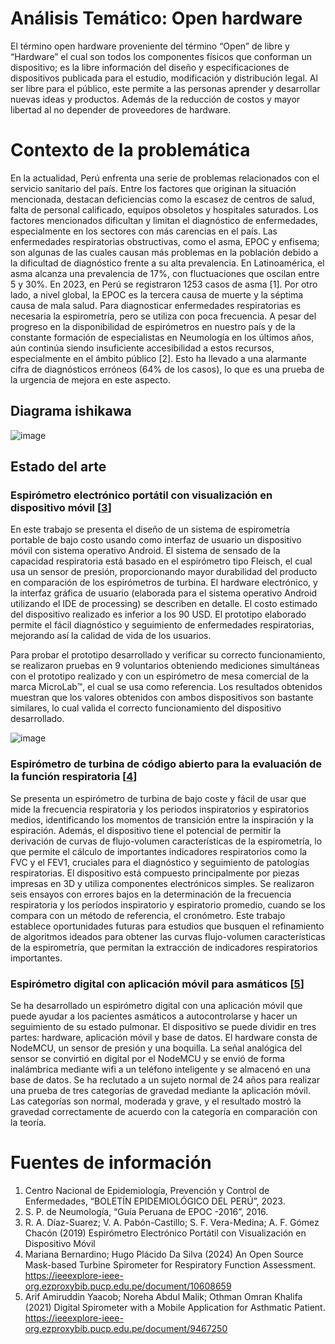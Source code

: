 # Análisis Temático: Open hardware
El término open hardware proveniente del término “Open” de libre y “Hardware” el cual son todos los componentes físicos que conforman un dispositivo; es la libre información del diseño y especificaciones de dispositivos publicada para el estudio, modificación y distribución legal. Al ser libre para el público, este permite a las personas aprender y desarrollar nuevas ideas y productos. Además de la reducción de costos y mayor libertad al no depender de proveedores de hardware.
# Contexto de la problemática
En la actualidad, Perú enfrenta una serie de problemas relacionados con el servicio sanitario del país. Entre los factores que originan la situación mencionada, destacan deficiencias como la escasez de centros de salud, falta de personal calificado, equipos obsoletos y hospitales saturados.
Los factores mencionados dificultan y limitan el diagnóstico de enfermedades, especialmente en los sectores con más carencias en el país. Las enfermedades respiratorias obstructivas, como el asma, EPOC y enfisema; son algunas de las cuales causan más problemas en la población debido a la dificultad de diagnóstico frente a su alta prevalencia. En Latinoamérica, el asma alcanza una prevalencia de 17%, con fluctuaciones que oscilan entre 5 y 30%. En 2023, en Perú se registraron 1253 casos de asma [1]. Por otro lado, a nivel global, la EPOC es la tercera causa de muerte y la séptima causa de mala salud.
Para diagnosticar enfermedades respiratorias es necesaria la espirometría, pero se utiliza con poca frecuencia. A pesar del progreso en la disponibilidad de espirómetros en nuestro país y de la constante formación de especialistas en Neumología en los últimos años, aún continúa siendo insuficiente accesibilidad a estos recursos, especialmente en el ámbito público [2]. Esto ha llevado a una alarmante cifra de diagnósticos erróneos (64% de los casos), lo que es una prueba de la urgencia de mejora en este aspecto.

## Diagrama ishikawa 
![image](https://github.com/leomachiavello/FundBio2024-2/blob/main/Im%C3%A1genes/Diagrama_de_Ishikawa.png?raw=true)

## Estado del arte

### Espirómetro electrónico portátil con visualización en dispositivo móvil [[3](https://moodle2.utp.edu.co/index.php/revistaciencia/article/view/18451/14631)]
En  este  trabajo  se  presenta  el  diseño  de  un sistema  de  espirometría  portable  de  bajo  costo  usando  como interfaz de usuario un dispositivo móvil con sistema operativo Android. El sistema de sensado de la capacidad respiratoria está basado en el espirómetro tipo Fleisch, el cual usa un sensor de presión,  proporcionando  mayor durabilidad  del  producto  en comparación  de  los  espirómetros  de  turbina.  El  hardware electrónico,  y la  interfaz  gráfica de  usuario (elaborada  para el sistema operativo Android utilizando el IDE de processing) se describen en detalle. El costo   estimado del dispositivo realizado  es  inferior  a  los  90 USD. El  prototipo elaborado permite  el  fácil  diagnóstico  y  seguimiento  de  enfermedades respiratorias, mejorando así la calidad de vida de los usuarios. 

Para  probar  el  prototipo  desarrollado  y  verificar  su  correcto funcionamiento,   se   realizaron   pruebas   en   9   voluntarios obteniendo mediciones simultáneas con el prototipo realizado y con un espirómetro de mesa comercial de la marca MicroLab™, el  cual  se  usa  como  referencia. Los resultados obtenidos muestran que los valores obtenidos con ambos dispositivos son bastante similares, lo cual valida el correcto funcionamiento del dispositivo desarrollado.

![image](https://github.com/leomachiavello/FundBio2024-2/blob/main/Im%C3%A1genes/espir%C3%B3metro_port%C3%A1til_m%C3%B3vil_2.png?raw=true)

### Espirómetro de turbina de código abierto para la evaluación de la función respiratoria [[4](https://ieeexplore-ieee-org.ezproxybib.pucp.edu.pe/document/10608659)]
Se presenta un espirómetro de turbina de bajo coste y fácil de usar que mide la frecuencia respiratoria y los periodos inspiratorios y espiratorios medios, identificando los momentos de transición entre la inspiración y la espiración. Además, el dispositivo tiene el potencial de permitir la derivación de curvas de flujo-volumen características de la espirometría, lo que permite el cálculo de importantes indicadores respiratorios como la FVC y el FEV1, cruciales para el diagnóstico y seguimiento de patologías respiratorias. El dispositivo está compuesto principalmente por piezas impresas en 3D y utiliza componentes electrónicos simples. Se realizaron seis ensayos con errores bajos en la determinación de la frecuencia respiratoria y los períodos inspiratorio y espiratorio promedio, cuando se los compara con un método de referencia, el cronómetro. Este trabajo establece oportunidades futuras para estudios que busquen el refinamiento de algoritmos ideados para obtener las curvas flujo-volumen características de la espirometría, que permitan la extracción de indicadores respiratorios importantes.

### Espirómetro digital con aplicación móvil para asmáticos [[5](https://ieeexplore-ieee-org.ezproxybib.pucp.edu.pe/document/9467250)]
Se ha desarrollado un espirómetro digital con una aplicación móvil que puede ayudar a los pacientes asmáticos a autocontrolarse y hacer un seguimiento de su estado pulmonar. El dispositivo se puede dividir en tres partes: hardware, aplicación móvil y base de datos. El hardware consta de NodeMCU, un sensor de presión y una boquilla. La señal analógica del sensor se convirtió en digital por el NodeMCU y se envió de forma inalámbrica mediante wifi a un teléfono inteligente y se almacenó en una base de datos. Se ha reclutado a un sujeto normal de 24 años para realizar una prueba de tres categorías de gravedad mediante la aplicación móvil. Las categorías son normal, moderada y grave, y el resultado mostró la gravedad correctamente de acuerdo con la categoría en comparación con la teoría.

# Fuentes de información
1. Centro Nacional de Epidemiología, Prevención y Control de Enfermedades, “BOLETÍN EPIDEMIOLÓGICO DEL PERÚ”, 2023.
2. S. P. de Neumología, “Guía Peruana de EPOC -2016”, 2016.
3. R. A. Díaz-Suarez; V. A. Pabón-Castillo; S. F. Vera-Medina; A. F. Gómez Chacón (2019) Espirómetro Electrónico Portátil con Visualización en Dispositivo Móvil
4. Mariana Bernardino; Hugo Plácido Da Silva (2024) An Open Source Mask-based Turbine Spirometer for Respiratory Function Assessment. https://ieeexplore-ieee-org.ezproxybib.pucp.edu.pe/document/10608659 
5. Arif Amiruddin Yaacob; Noreha Abdul Malik; Othman Omran Khalifa (2021) Digital Spirometer with a Mobile Application for Asthmatic Patient. https://ieeexplore-ieee-org.ezproxybib.pucp.edu.pe/document/9467250 
